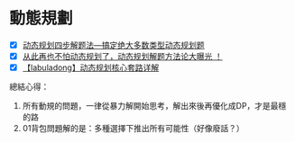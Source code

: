# 動態規劃

- [x] [动态规划四步解题法—搞定绝大多数类型动态规划题](https://www.bilibili.com/video/BV1gp4y1t7xe/?vd_source=46aedb9c354da6f47d9f9744b04e265e)
- [x] [从此再也不怕动态规划了，动态规划解题方法论大曝光 ！](https://www.bilibili.com/video/BV13Q4y197Wg/?spm_id_from=333.337.search-card.all.click&vd_source=46aedb9c354da6f47d9f9744b04e265e)
- [x] [【labuladong】动态规划核心套路详解](https://www.bilibili.com/video/BV1XV411Y7oE/?spm_id_from=333.788&vd_source=46aedb9c354da6f47d9f9744b04e265e)

總結心得：

1. 所有動規的問題，一律從暴力解開始思考，解出來後再優化成DP，才是最穩的路
2. 01背包問題解的是：多種選擇下推出所有可能性（好像廢話？）
